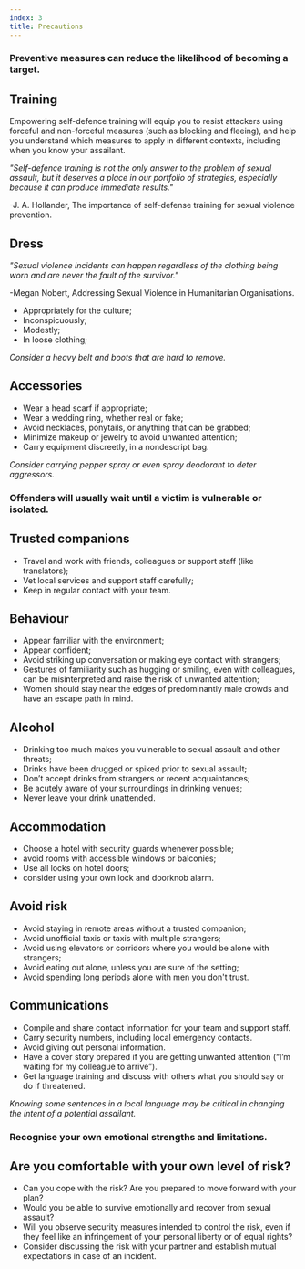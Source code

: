 ```yaml
---
index: 3
title: Precautions
---
```

### Preventive measures can reduce the likelihood of becoming a target. 

## Training

Empowering self-defence training will equip you to resist attackers using forceful and non-forceful measures (such as blocking and fleeing), and help you understand which measures to apply in different contexts, including when you know your assailant. 

*"Self-defence training is not the only answer to the problem of sexual assault, but it deserves a place in our portfolio of strategies, especially because it can produce immediate results."*

-J. A. Hollander, The importance of self-defense training for sexual violence prevention. 

## Dress

*"Sexual violence incidents can happen regardless of the clothing being worn and are never the fault of the survivor."* 

-Megan Nobert, Addressing Sexual Violence in Humanitarian Organisations.

* Appropriately for the culture;
* Inconspicuously;
* Modestly; 
* In loose clothing;

*Consider a heavy belt and boots that are hard to remove.*

## Accessories

*	Wear a head scarf if appropriate;
*  Wear a wedding ring, whether real or fake;
*  Avoid necklaces, ponytails, or anything that can be grabbed;
*	Minimize makeup or jewelry to avoid unwanted attention;
*	Carry equipment discreetly, in a nondescript bag.

*Consider carrying pepper spray or even spray deodorant to deter aggressors.*

### Offenders will usually wait until a victim is vulnerable or isolated.

## Trusted companions
 
* Travel and work with friends, colleagues or support staff (like translators);
* Vet local services and support staff carefully;
* Keep in regular contact with your team. 

## Behaviour

* Appear familiar with the environment;
* Appear confident; 
* Avoid striking up conversation or making eye contact with strangers;
* Gestures of familiarity such as hugging or smiling, even with colleagues, can be misinterpreted and raise the risk of
unwanted attention;
* Women should stay near the edges of predominantly male crowds and
have an escape path in mind. 

## Alcohol

* Drinking too much makes you vulnerable to sexual assault and other threats;
* Drinks have been drugged or spiked prior to sexual assault; 
* Don’t accept drinks from strangers or recent acquaintances; 
* Be acutely aware of your surroundings in drinking venues;
* Never leave your drink unattended.

## Accommodation

*	Choose a hotel with security guards whenever possible;
* 	avoid rooms with accessible windows or balconies; 
*  Use all locks on hotel doors;
*  consider using your own lock and doorknob alarm. 

## Avoid risk

* Avoid staying in remote areas without a trusted companion; 
*	Avoid unofficial taxis or taxis with multiple strangers; 
*	Avoid using elevators or corridors where you would be alone with strangers; 
*	Avoid eating out alone, unless you are sure of the setting; 
* Avoid spending long periods alone with men you don't trust. 

## Communications

*	Compile and share contact information for your team and support staff. 
*	Carry security numbers, including local emergency contacts. 
*	Avoid giving out personal information.
*	Have a cover story prepared if you are getting unwanted attention (“I’m waiting for my colleague to arrive”).
*	Get language training and discuss with others what you should say or do if threatened. 

*Knowing some sentences in a local language may be critical in changing the intent of a potential assailant.* 

### Recognise your own emotional strengths and limitations.

## Are you comfortable with your own level of risk? 

*	Can you cope with the risk? Are you prepared to move forward with your plan?
* Would you be able to survive emotionally and recover from sexual assault?
*	Will you observe security measures intended to control
the risk, even if they feel like an infringement of your personal liberty or of
equal rights?
*	Consider discussing the risk with your partner and establish mutual
expectations in case of an incident.
